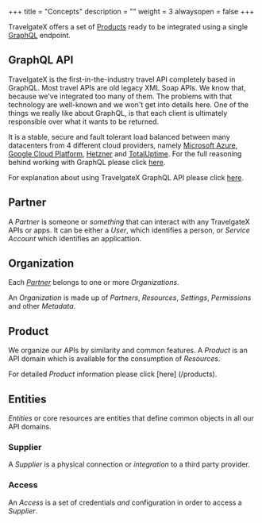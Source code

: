 +++
title = "Concepts"
description = ""
weight = 3
alwaysopen = false
+++

TravelgateX offers a set of [Products](/products) ready to be integrated using a single [GraphQL](/graphql-api/) endpoint.

## GraphQL API
TravelgateX is the first-in-the-industry travel API completely based in GraphQL. Most travel APIs are old legacy XML Soap APIs. We know that, because we've integrated too many of them. The problems with that technology are well-known and we won't get into details here. One of the things we really like about GraphQL, is that each client is ultimately responsible over what it wants to be returned. 

It is a stable, secure and fault tolerant load balanced between many datacenters from 4 different cloud providers, namely [Microsoft Azure](https://azure.microsoft.com/), [Google Cloud Platform](https://cloud.google.com/), [Hetzner](https://www.hetzner.de/) and [TotalUptime](http://totaluptime.com/).
For the full reasoning behind working with GraphQL please click [here](/learning-graphql/overview/#graphql-at-travelgatex).

For explanation about using TravelgateX GraphQL API please click [here](/getting-started/api/).

## Partner

A _Partner_ is someone or _something_ that can interact with any TravelgateX APIs or apps. It can be either a _User_, which identifies a person, or _Service Account_ which identifies an applicattion.

## Organization

Each [_Partner_](#Partner) belongs to one or more _Organizations_. 

An _Organization_ is made up of _Partners_, _Resources_, _Settings_, _Permissions_ and other _Metadata_.

## Product
We organize our APIs by similarity and common features. A _Product_ is an API domain which is available for the consumption of _Resources_. 

For detailed _Product_ information please click [here] (/products).


## Entities
_Entities_ or core resources are entities that define common objects in all our API domains.

### Supplier
  
A _Supplier_ is a physical connection or _integration_ to a third party provider.

### Access

An _Access_ is a set of credentials _and_ configuration in order to access a _Supplier_.












